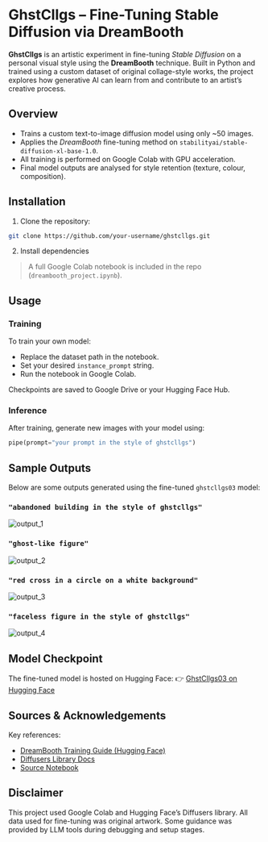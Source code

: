 
# GhstCllgs – Fine-Tuning Stable Diffusion via DreamBooth

**GhstCllgs** is an artistic experiment in fine-tuning *Stable Diffusion* on a personal visual style using the **DreamBooth** technique. Built in Python and trained using a custom dataset of original collage-style works, the project explores how generative AI can learn from and contribute to an artist’s creative process.


## **Overview**

- Trains a custom text-to-image diffusion model using only ~50 images.
- Applies the *DreamBooth* fine-tuning method on `stabilityai/stable-diffusion-xl-base-1.0`.
- All training is performed on Google Colab with GPU acceleration.
- Final model outputs are analysed for style retention (texture, colour, composition).


## **Installation**

1. Clone the repository:
```bash
git clone https://github.com/your-username/ghstcllgs.git
```

2. Install dependencies

> A full Google Colab notebook is included in the repo (`dreambooth_project.ipynb`).


## **Usage**

### **Training**
To train your own model:
- Replace the dataset path in the notebook.
- Set your desired `instance_prompt` string.
- Run the notebook in Google Colab.

Checkpoints are saved to Google Drive or your Hugging Face Hub.

### **Inference**
After training, generate new images with your model using:
```python
pipe(prompt="your prompt in the style of ghstcllgs")
```


## **Sample Outputs**

Below are some outputs generated using the fine-tuned `ghstcllgs03` model:

### `"abandoned building in the style of ghstcllgs"`
![output_1](assets/output_1.png)

### `"ghost-like figure"`
![output_2](assets/output_2.png)

### `"red cross in a circle on a white background"`
![output_3](assets/output_3.png)

### `"faceless figure in the style of ghstcllgs"`
![output_4](assets/output_4.png)


## **Model Checkpoint**

The fine-tuned model is hosted on Hugging Face:
👉 [GhstCllgs03 on Hugging Face](https://huggingface.co/ina-hre/ghst-cllgs03)


## **Sources & Acknowledgements**

Key references:
- [DreamBooth Training Guide (Hugging Face)](https://huggingface.co/blog/dreambooth)
- [Diffusers Library Docs](https://huggingface.co/docs/diffusers/en/index)
- [Source Notebook](https://colab.research.google.com/drive/1muBY-yFCu_jAxnxeNW0RGwwNQhWQsE24)


## **Disclaimer**

This project used Google Colab and Hugging Face’s Diffusers library. All data used for fine-tuning was original artwork. Some guidance was provided by LLM tools during debugging and setup stages.

